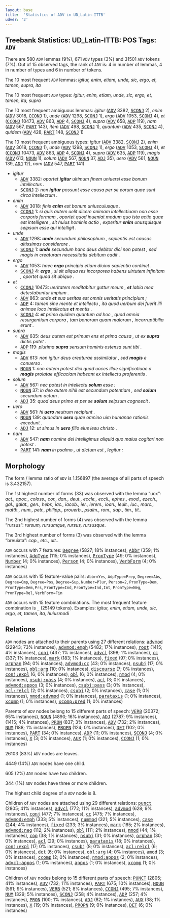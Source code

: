 ```yaml
---
layout: base
title:  'Statistics of ADV in UD_Latin-ITTB'
udver: '2'
---
```


## Treebank Statistics: UD_Latin-ITTB: POS Tags: `ADV`

There are 580 `ADV` lemmas (9%), 671 `ADV` types (3%) and 31501 `ADV` tokens (7%).
Out of 15 observed tags, the rank of `ADV` is: 4 in number of lemmas, 4 in number of types and 6 in number of tokens.

The 10 most frequent `ADV` lemmas: <em>igitur, enim, etiam, unde, sic, ergo, et, tamen, supra, ita</em>

The 10 most frequent `ADV` types:  <em>igitur, enim, etiam, unde, sic, ergo, et, tamen, ita, supra</em>

The 10 most frequent ambiguous lemmas: <em>igitur</em> (<tt><a href="la_ittb-pos-ADV.html">ADV</a></tt> 3382, <tt><a href="la_ittb-pos-SCONJ.html">SCONJ</a></tt> 2), <em>enim</em> (<tt><a href="la_ittb-pos-ADV.html">ADV</a></tt> 3018, <tt><a href="la_ittb-pos-CCONJ.html">CCONJ</a></tt> 1), <em>unde</em> (<tt><a href="la_ittb-pos-ADV.html">ADV</a></tt> 1298, <tt><a href="la_ittb-pos-SCONJ.html">SCONJ</a></tt> 1), <em>ergo</em> (<tt><a href="la_ittb-pos-ADV.html">ADV</a></tt> 1053, <tt><a href="la_ittb-pos-SCONJ.html">SCONJ</a></tt> 4), <em>et</em> (<tt><a href="la_ittb-pos-CCONJ.html">CCONJ</a></tt> 10473, <tt><a href="la_ittb-pos-ADV.html">ADV</a></tt> 863, <tt><a href="la_ittb-pos-ADP.html">ADP</a></tt> 4, <tt><a href="la_ittb-pos-SCONJ.html">SCONJ</a></tt> 4), <em>supra</em> (<tt><a href="la_ittb-pos-ADV.html">ADV</a></tt> 658, <tt><a href="la_ittb-pos-ADP.html">ADP</a></tt> 119), <em>nam</em> (<tt><a href="la_ittb-pos-ADV.html">ADV</a></tt> 567, <tt><a href="la_ittb-pos-PART.html">PART</a></tt> 143), <em>item</em> (<tt><a href="la_ittb-pos-ADV.html">ADV</a></tt> 498, <tt><a href="la_ittb-pos-SCONJ.html">SCONJ</a></tt> 1), <em>quantum</em> (<tt><a href="la_ittb-pos-ADV.html">ADV</a></tt> 435, <tt><a href="la_ittb-pos-SCONJ.html">SCONJ</a></tt> 4), <em>quidem</em> (<tt><a href="la_ittb-pos-ADV.html">ADV</a></tt> 428, <tt><a href="la_ittb-pos-PART.html">PART</a></tt> 148, <tt><a href="la_ittb-pos-SCONJ.html">SCONJ</a></tt> 1)

The 10 most frequent ambiguous types:  <em>igitur</em> (<tt><a href="la_ittb-pos-ADV.html">ADV</a></tt> 3382, <tt><a href="la_ittb-pos-SCONJ.html">SCONJ</a></tt> 2), <em>enim</em> (<tt><a href="la_ittb-pos-ADV.html">ADV</a></tt> 3018, <tt><a href="la_ittb-pos-CCONJ.html">CCONJ</a></tt> 1), <em>unde</em> (<tt><a href="la_ittb-pos-ADV.html">ADV</a></tt> 1298, <tt><a href="la_ittb-pos-SCONJ.html">SCONJ</a></tt> 1), <em>ergo</em> (<tt><a href="la_ittb-pos-ADV.html">ADV</a></tt> 1053, <tt><a href="la_ittb-pos-SCONJ.html">SCONJ</a></tt> 4), <em>et</em> (<tt><a href="la_ittb-pos-CCONJ.html">CCONJ</a></tt> 10473, <tt><a href="la_ittb-pos-ADV.html">ADV</a></tt> 863, <tt><a href="la_ittb-pos-ADP.html">ADP</a></tt> 4, <tt><a href="la_ittb-pos-SCONJ.html">SCONJ</a></tt> 4), <em>supra</em> (<tt><a href="la_ittb-pos-ADV.html">ADV</a></tt> 635, <tt><a href="la_ittb-pos-ADP.html">ADP</a></tt> 119), <em>magis</em> (<tt><a href="la_ittb-pos-ADV.html">ADV</a></tt> 613, <tt><a href="la_ittb-pos-NOUN.html">NOUN</a></tt> 1), <em>solum</em> (<tt><a href="la_ittb-pos-ADV.html">ADV</a></tt> 567, <tt><a href="la_ittb-pos-NOUN.html">NOUN</a></tt> 37, <tt><a href="la_ittb-pos-ADJ.html">ADJ</a></tt> 35), <em>uero</em> (<tt><a href="la_ittb-pos-ADV.html">ADV</a></tt> 561, <tt><a href="la_ittb-pos-NOUN.html">NOUN</a></tt> 139, <tt><a href="la_ittb-pos-ADJ.html">ADJ</a></tt> 12), <em>nam</em> (<tt><a href="la_ittb-pos-ADV.html">ADV</a></tt> 547, <tt><a href="la_ittb-pos-PART.html">PART</a></tt> 141)


* <em>igitur</em>
  * <tt><a href="la_ittb-pos-ADV.html">ADV</a></tt> 3382: <em>oportet <b>igitur</b> ultimum finem uniuersi esse bonum intellectus .</em>
  * <tt><a href="la_ittb-pos-SCONJ.html">SCONJ</a></tt> 2: <em>non <b>igitur</b> possunt esse causa per se eorum quae sunt circa intellectum .</em>
* <em>enim</em>
  * <tt><a href="la_ittb-pos-ADV.html">ADV</a></tt> 3018: <em>finis <b>enim</b> est bonum uniuscuiusque .</em>
  * <tt><a href="la_ittb-pos-CCONJ.html">CCONJ</a></tt> 1: <em>si quis autem uelit dicere animam intellectiuam non esse corporis formam , oportet quod inueniat modum quo ista actio quae est intelligere , sit huius hominis actio , experitur <b>enim</b> unusquisque seipsum esse qui intelligit .</em>
* <em>unde</em>
  * <tt><a href="la_ittb-pos-ADV.html">ADV</a></tt> 1298: <em><b>unde</b> secundum philosophum , sapientis est causas altissimas considerare .</em>
  * <tt><a href="la_ittb-pos-SCONJ.html">SCONJ</a></tt> 1: <em><b>unde</b> secundum hanc deus debitor dici non potest , sed magis in creaturam necessitatis debitum cadit .</em>
* <em>ergo</em>
  * <tt><a href="la_ittb-pos-ADV.html">ADV</a></tt> 1053: <em>haec <b>ergo</b> principia etiam diuina sapientia continet .</em>
  * <tt><a href="la_ittb-pos-SCONJ.html">SCONJ</a></tt> 4: <em><b>ergo</b> , si sit aliqua res incorporea habens uirtutem infinitam , oportet quod sit ubique .</em>
* <em>et</em>
  * <tt><a href="la_ittb-pos-CCONJ.html">CCONJ</a></tt> 10473: <em>ueritatem meditabitur guttur meum , <b>et</b> labia mea detestabuntur impium .</em>
  * <tt><a href="la_ittb-pos-ADV.html">ADV</a></tt> 863: <em>unde <b>et</b> sua ueritas est omnis ueritatis principium ;</em>
  * <tt><a href="la_ittb-pos-ADP.html">ADP</a></tt> 4: <em>tamen sine mente et intellectu , ita quod uerbum dei fuerit illi animae loco intellectus <b>et</b> mentis .</em>
  * <tt><a href="la_ittb-pos-SCONJ.html">SCONJ</a></tt> 4: <em><b>et</b> primo quidem quantum ad hoc , quod omnia resurgentium corpora , tam bonorum quam malorum , incorruptibilia erunt .</em>
* <em>supra</em>
  * <tt><a href="la_ittb-pos-ADV.html">ADV</a></tt> 635: <em>deus autem est primum ens et prima causa , ut ex <b>supra</b> dictis patet .</em>
  * <tt><a href="la_ittb-pos-ADP.html">ADP</a></tt> 119: <em>plurima <b>supra</b> sensum hominis ostensa sunt tibi .</em>
* <em>magis</em>
  * <tt><a href="la_ittb-pos-ADV.html">ADV</a></tt> 613: <em>non igitur deus creaturae assimilatur , sed <b>magis</b> e conuerso .</em>
  * <tt><a href="la_ittb-pos-NOUN.html">NOUN</a></tt> 1: <em>non autem potest dici quod uoces illae significatiuae a <b>magis</b> prolatae efficaciam habeant ex intellectu proferentis .</em>
* <em>solum</em>
  * <tt><a href="la_ittb-pos-ADV.html">ADV</a></tt> 567: <em>nec potest in intellectu <b>solum</b> esse :</em>
  * <tt><a href="la_ittb-pos-NOUN.html">NOUN</a></tt> 37: <em>in deo autem nihil est secundum potentiam , sed <b>solum</b> secundum actum .</em>
  * <tt><a href="la_ittb-pos-ADJ.html">ADJ</a></tt> 35: <em>quod deus primo et per se <b>solum</b> seipsum cognoscit .</em>
* <em>uero</em>
  * <tt><a href="la_ittb-pos-ADV.html">ADV</a></tt> 561: <em>hi <b>uero</b> neutrum recipiunt .</em>
  * <tt><a href="la_ittb-pos-NOUN.html">NOUN</a></tt> 139: <em>quaedam <b>uero</b> quae omnino uim humanae rationis excedunt .</em>
  * <tt><a href="la_ittb-pos-ADJ.html">ADJ</a></tt> 12: <em>ut simus in <b>uero</b> filio eius iesu christo .</em>
* <em>nam</em>
  * <tt><a href="la_ittb-pos-ADV.html">ADV</a></tt> 547: <em><b>nam</b> nomine dei intelligimus aliquid quo maius cogitari non potest .</em>
  * <tt><a href="la_ittb-pos-PART.html">PART</a></tt> 141: <em><b>nam</b> in psalmo , ut dictum est , legitur :</em>

## Morphology

The form / lemma ratio of `ADV` is 1.156897 (the average of all parts of speech is 3.432157).

The 1st highest number of forms (33) was observed with the lemma “uox”: <em>act., apoc., coloss., cor., dan., deut., eccle., eccli., ephes., exod., ezech., gal., galat., gen., hebr., iac., iacob., ier., ierem., ioan., leuit., luc., marc., matth., num., petr., philipp., prouerb., psalm., rom., sap., tim., tit.</em>.

The 2nd highest number of forms (4) was observed with the lemma “rursus”: <em>rursum, rursumque, rursus, rursusque</em>.

The 3rd highest number of forms (3) was observed with the lemma “breuiata”: <em>cap., etc., ult.</em>.

`ADV` occurs with 7 features: <tt><a href="la_ittb-feat-Degree.html">Degree</a></tt> (5827; 18% instances), <tt><a href="la_ittb-feat-Abbr.html">Abbr</a></tt> (359; 1% instances), <tt><a href="la_ittb-feat-AdpType.html">AdpType</a></tt> (115; 0% instances), <tt><a href="la_ittb-feat-PronType.html">PronType</a></tt> (49; 0% instances), <tt><a href="la_ittb-feat-Number.html">Number</a></tt> (4; 0% instances), <tt><a href="la_ittb-feat-Person.html">Person</a></tt> (4; 0% instances), <tt><a href="la_ittb-feat-VerbForm.html">VerbForm</a></tt> (4; 0% instances)

`ADV` occurs with 15 feature-value pairs: `Abbr=Yes`, `AdpType=Prep`, `Degree=Abs`, `Degree=Cmp`, `Degree=Pos`, `Degree=Sup`, `Number=Plur`, `Person=2`, `PronType=Dem`, `PronType=Dem,Prs`, `PronType=Ind`, `PronType=Ind,Int`, `PronType=Neg`, `PronType=Rel`, `VerbForm=Fin`

`ADV` occurs with 15 feature combinations.
The most frequent feature combination is `_` (25149 tokens).
Examples: <em>igitur, enim, etiam, unde, sic, ergo, et, tamen, ita, huiusmodi</em>


## Relations

`ADV` nodes are attached to their parents using 27 different relations: <tt><a href="la_ittb-dep-advmod.html">advmod</a></tt> (22943; 73% instances), <tt><a href="la_ittb-dep-advmod-emph.html">advmod:emph</a></tt> (5482; 17% instances), <tt><a href="la_ittb-dep-root.html">root</a></tt> (1415; 4% instances), <tt><a href="la_ittb-dep-conj.html">conj</a></tt> (437; 1% instances), <tt><a href="la_ittb-dep-advcl.html">advcl</a></tt> (398; 1% instances), <tt><a href="la_ittb-dep-cc.html">cc</a></tt> (337; 1% instances), <tt><a href="la_ittb-dep-mark.html">mark</a></tt> (183; 1% instances), <tt><a href="la_ittb-dep-fixed.html">fixed</a></tt> (97; 0% instances), <tt><a href="la_ittb-dep-orphan.html">orphan</a></tt> (94; 0% instances), <tt><a href="la_ittb-dep-advmod-cc.html">advmod:cc</a></tt> (43; 0% instances), <tt><a href="la_ittb-dep-nsubj.html">nsubj</a></tt> (17; 0% instances), <tt><a href="la_ittb-dep-obl-arg.html">obl:arg</a></tt> (10; 0% instances), <tt><a href="la_ittb-dep-discourse.html">discourse</a></tt> (7; 0% instances), <tt><a href="la_ittb-dep-conj-expl.html">conj:expl</a></tt> (6; 0% instances), <tt><a href="la_ittb-dep-obl.html">obl</a></tt> (6; 0% instances), <tt><a href="la_ittb-dep-nmod.html">nmod</a></tt> (4; 0% instances), <tt><a href="la_ittb-dep-nsubj-pass.html">nsubj:pass</a></tt> (4; 0% instances), <tt><a href="la_ittb-dep-acl.html">acl</a></tt> (3; 0% instances), <tt><a href="la_ittb-dep-advmod-appos.html">advmod:appos</a></tt> (3; 0% instances), <tt><a href="la_ittb-dep-csubj-pass.html">csubj:pass</a></tt> (3; 0% instances), <tt><a href="la_ittb-dep-acl-relcl.html">acl:relcl</a></tt> (2; 0% instances), <tt><a href="la_ittb-dep-csubj.html">csubj</a></tt> (2; 0% instances), <tt><a href="la_ittb-dep-case.html">case</a></tt> (1; 0% instances), <tt><a href="la_ittb-dep-nmod-advmod.html">nmod:advmod</a></tt> (1; 0% instances), <tt><a href="la_ittb-dep-parataxis.html">parataxis</a></tt> (1; 0% instances), <tt><a href="la_ittb-dep-xcomp.html">xcomp</a></tt> (1; 0% instances), <tt><a href="la_ittb-dep-xcomp-pred.html">xcomp:pred</a></tt> (1; 0% instances)

Parents of `ADV` nodes belong to 15 different parts of speech: <tt><a href="la_ittb-pos-VERB.html">VERB</a></tt> (20372; 65% instances), <tt><a href="la_ittb-pos-NOUN.html">NOUN</a></tt> (4890; 16% instances), <tt><a href="la_ittb-pos-ADJ.html">ADJ</a></tt> (2787; 9% instances),  (1415; 4% instances), <tt><a href="la_ittb-pos-PRON.html">PRON</a></tt> (837; 3% instances), <tt><a href="la_ittb-pos-ADV.html">ADV</a></tt> (732; 2% instances), <tt><a href="la_ittb-pos-NUM.html">NUM</a></tt> (188; 1% instances), <tt><a href="la_ittb-pos-PROPN.html">PROPN</a></tt> (124; 0% instances), <tt><a href="la_ittb-pos-DET.html">DET</a></tt> (102; 0% instances), <tt><a href="la_ittb-pos-PART.html">PART</a></tt> (34; 0% instances), <tt><a href="la_ittb-pos-ADP.html">ADP</a></tt> (11; 0% instances), <tt><a href="la_ittb-pos-SCONJ.html">SCONJ</a></tt> (4; 0% instances), <tt><a href="la_ittb-pos-X.html">X</a></tt> (3; 0% instances), <tt><a href="la_ittb-pos-AUX.html">AUX</a></tt> (1; 0% instances), <tt><a href="la_ittb-pos-CCONJ.html">CCONJ</a></tt> (1; 0% instances)

26103 (83%) `ADV` nodes are leaves.

4449 (14%) `ADV` nodes have one child.

605 (2%) `ADV` nodes have two children.

344 (1%) `ADV` nodes have three or more children.

The highest child degree of a `ADV` node is 8.

Children of `ADV` nodes are attached using 29 different relations: <tt><a href="la_ittb-dep-punct.html">punct</a></tt> (2805; 41% instances), <tt><a href="la_ittb-dep-advcl.html">advcl</a></tt> (772; 11% instances), <tt><a href="la_ittb-dep-advmod.html">advmod</a></tt> (628; 9% instances), <tt><a href="la_ittb-dep-conj.html">conj</a></tt> (477; 7% instances), <tt><a href="la_ittb-dep-cc.html">cc</a></tt> (475; 7% instances), <tt><a href="la_ittb-dep-advmod-emph.html">advmod:emph</a></tt> (333; 5% instances), <tt><a href="la_ittb-dep-nummod.html">nummod</a></tt> (321; 5% instances), <tt><a href="la_ittb-dep-case.html">case</a></tt> (244; 4% instances), <tt><a href="la_ittb-dep-fixed.html">fixed</a></tt> (233; 3% instances), <tt><a href="la_ittb-dep-mark.html">mark</a></tt> (165; 2% instances), <tt><a href="la_ittb-dep-advmod-neg.html">advmod:neg</a></tt> (112; 2% instances), <tt><a href="la_ittb-dep-obl.html">obl</a></tt> (111; 2% instances), <tt><a href="la_ittb-dep-nmod.html">nmod</a></tt> (44; 1% instances), <tt><a href="la_ittb-dep-cop.html">cop</a></tt> (38; 1% instances), <tt><a href="la_ittb-dep-nsubj.html">nsubj</a></tt> (31; 0% instances), <tt><a href="la_ittb-dep-orphan.html">orphan</a></tt> (30; 0% instances), <tt><a href="la_ittb-dep-acl.html">acl</a></tt> (29; 0% instances), <tt><a href="la_ittb-dep-parataxis.html">parataxis</a></tt> (18; 0% instances), <tt><a href="la_ittb-dep-conj-expl.html">conj:expl</a></tt> (17; 0% instances), <tt><a href="la_ittb-dep-csubj.html">csubj</a></tt> (8; 0% instances), <tt><a href="la_ittb-dep-acl-relcl.html">acl:relcl</a></tt> (6; 0% instances), <tt><a href="la_ittb-dep-det.html">det</a></tt> (6; 0% instances), <tt><a href="la_ittb-dep-obl-arg.html">obl:arg</a></tt> (4; 0% instances), <tt><a href="la_ittb-dep-amod.html">amod</a></tt> (3; 0% instances), <tt><a href="la_ittb-dep-ccomp.html">ccomp</a></tt> (2; 0% instances), <tt><a href="la_ittb-dep-nmod-appos.html">nmod:appos</a></tt> (2; 0% instances), <tt><a href="la_ittb-dep-advcl-appos.html">advcl:appos</a></tt> (1; 0% instances), <tt><a href="la_ittb-dep-appos.html">appos</a></tt> (1; 0% instances), <tt><a href="la_ittb-dep-xcomp.html">xcomp</a></tt> (1; 0% instances)

Children of `ADV` nodes belong to 15 different parts of speech: <tt><a href="la_ittb-pos-PUNCT.html">PUNCT</a></tt> (2805; 41% instances), <tt><a href="la_ittb-pos-ADV.html">ADV</a></tt> (732; 11% instances), <tt><a href="la_ittb-pos-PART.html">PART</a></tt> (675; 10% instances), <tt><a href="la_ittb-pos-NOUN.html">NOUN</a></tt> (591; 9% instances), <tt><a href="la_ittb-pos-VERB.html">VERB</a></tt> (521; 8% instances), <tt><a href="la_ittb-pos-CCONJ.html">CCONJ</a></tt> (495; 7% instances), <tt><a href="la_ittb-pos-NUM.html">NUM</a></tt> (329; 5% instances), <tt><a href="la_ittb-pos-SCONJ.html">SCONJ</a></tt> (258; 4% instances), <tt><a href="la_ittb-pos-ADP.html">ADP</a></tt> (257; 4% instances), <tt><a href="la_ittb-pos-PRON.html">PRON</a></tt> (100; 1% instances), <tt><a href="la_ittb-pos-ADJ.html">ADJ</a></tt> (82; 1% instances), <tt><a href="la_ittb-pos-AUX.html">AUX</a></tt> (38; 1% instances), <tt><a href="la_ittb-pos-X.html">X</a></tt> (19; 0% instances), <tt><a href="la_ittb-pos-PROPN.html">PROPN</a></tt> (9; 0% instances), <tt><a href="la_ittb-pos-DET.html">DET</a></tt> (6; 0% instances)

